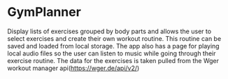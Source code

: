 # GymPlanner
Display lists of exercises grouped by body parts and allows the user to select exercises and create their own workout routine. 
This routine can be saved and loaded from local storage.
The app also has a page for playing local audio files so the user can listen to music while going through their exercise routine.
The data for the exercises is taken pulled from the Wger workout manager api(https://wger.de/api/v2/)
